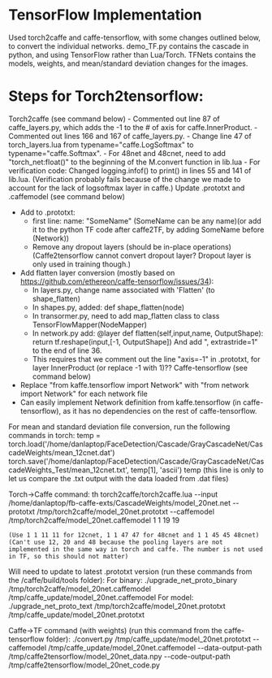# TensorFlow Implementation
Used torch2caffe and caffe-tensorflow, with some changes outlined below, to convert the individual networks.
demo_TF.py contains the cascade in python, and using TensorFlow rather than Lua/Torch.
TFNets contains the models, weights, and mean/standard deviation changes for the images.



# Steps for Torch2tensorflow:
Torch2caffe (see command below)
	- Commented out line 87 of caffe_layers.py, which adds the -1 to the # of axis for caffe.InnerProduct.
	- Commented out lines 166 and 167 of caffe_layers.py.
	- Change line 47 of torch_layers.lua from typename="caffe.LogSoftmax" to typename="caffe.Softmax".
	- For 48net and 48cnet, need to add "torch_net:float()" to the beginning of the M.convert function in lib.lua
	- For verification code: Changed logging.infof() to print() in lines 55 and 141 of lib.lua. (Verification probably fails because of the change we made to account for the lack of logsoftmax layer in caffe.)
Update .prototxt and .caffemodel (see command below)
- Add to .prototxt:
	- first line: name: "SomeName" (SomeName can be any name)(or add it to the python TF code after caffe2TF, by adding SomeName before (Network))
	- Remove any dropout layers (should be in-place operations) (Caffe2tensorflow cannot convert dropout layer? Dropout layer is only used in training though.)
- Add flatten layer conversion (mostly based on https://github.com/ethereon/caffe-tensorflow/issues/34):
	- In layers.py, change name associated with 'Flatten' (to shape_flatten)
	- In shapes.py, added: def shape_flatten(node)
	- In transormer.py, need to add map_flatten class to class TensorFlowMapper(NodeMapper)
	- In network.py add:
			@layer
				def flatten(self,input,name, OutputShape):
					return tf.reshape(input,[-1, OutputShape])
      And add ", extrastride=1" to the end of line 36.
	- This requires that we comment out the line "axis=-1" in .prototxt, for layer InnerProduct (or replace -1 with 1)??
Caffe-tensorflow (see command below)
- Replace "from kaffe.tensorflow import Network" with "from network import Network" for each network file
- Can easily implement Network definition from kaffe.tensorflow (in caffe-tensorflow), as it has no dependencies on the rest of caffe-tensorflow.


For mean and standard deviation file conversion, run the following commands in torch:
	temp = torch.load('/home/danlaptop/FaceDetection/Cascade/GrayCascadeNet/CascadeWeights/mean_12cnet.dat')
	torch.save('/home/danlaptop/FaceDetection/Cascade/GrayCascadeNet/CascadeWeights_Test/mean_12cnet.txt', temp[1], 'ascii')
	temp (this line is only to let us compare the .txt output with the data loaded from .dat files)


Torch->Caffe command:
	th torch2caffe/torch2caffe.lua --input /home/danlaptop/fb-caffe-exts/CascadeWeights/model_20net.net --prototxt /tmp/torch2caffe/model_20net.prototxt --caffemodel /tmp/torch2caffe/model_20net.caffemodel 1 1 19 19
	
	(Use 1 1 11 11 for 12cnet, 1 1 47 47 for 48cnet and 1 1 45 45 48cnet) (Can't use 12, 20 and 48 because the pooling layers are not implemented in the same way in torch and caffe. The number is not used in TF, so this should not matter)

Will need to update to latest .prototxt version (run these commands from the /caffe/build/tools folder):
	For binary: ./upgrade_net_proto_binary /tmp/torch2caffe/model_20net.caffemodel /tmp/caffe_update/model_20net.caffemodel
	For model: ./upgrade_net_proto_text /tmp/torch2caffe/model_20net.prototxt /tmp/caffe_update/model_20net.prototxt
  
Caffe->TF command (with weights) (run this command from the caffe-tensorflow folder):
	./convert.py /tmp/caffe_update/model_20net.prototxt --caffemodel /tmp/caffe_update/model_20net.caffemodel --data-output-path /tmp/caffe2tensorflow/model_20net_data.npy --code-output-path /tmp/caffe2tensorflow/model_20net_code.py
